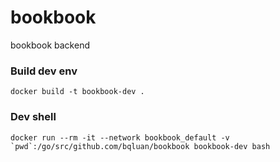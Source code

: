bookbook
========
bookbook backend

### Build dev env ###
```
docker build -t bookbook-dev .
```

### Dev shell ###
```
docker run --rm -it --network bookbook_default -v `pwd`:/go/src/github.com/bqluan/bookbook bookbook-dev bash
```

